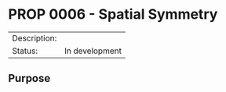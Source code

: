 # PROP 0006 - Spatial Symmetry

|                |                                           |
|:---------------|:------------------------------------------|
| Description:   |                                           |
| Status:        | In development                            |
 

## Purpose
 
